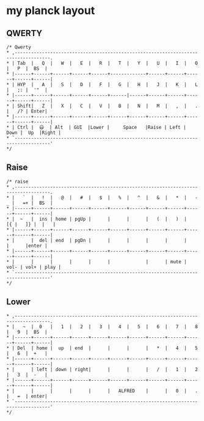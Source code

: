 # my planck layout

## QWERTY

    /* Qwerty
    * ,-----------------------------------------------------------------------------------.
    * | Tab  |   Q  |   W  |   E  |   R  |   T  |   Y  |   U  |   I  |   O  |   P  |  BS  |
    * |------+------+------+------+------+-------------+------+------+------+------+------|
    * | HYP  |   A  |   S  |   D  |   F  |   G  |   H  |   J  |   K  |   L  |   ;: |  '"  |
    * |------+------+------+------+------+------|------+------+------+------+------+------|
    * | Shift|   Z  |   X  |   C  |   V  |   B  |   N  |   M  |   ,  |   .  |   /? | Enter|
    * |------+------+------+------+------+------+------+------+------+------+------+------|
    * | Ctrl |  😃  | Alt  | GUI  |Lower |     Space   |Raise | Left | Down |  Up  |Right |
    * `-----------------------------------------------------------------------------------'
    */

## Raise

    /* raise
    * ,-----------------------------------------------------------------------------------.
    * |   `  |   !  |   @  |   #  |   $  |   %  |   ^  |   &  |   *  |   -_ |   =+ |  BS  |
    * |------+------+------+------+------+------+------+------+------+------+------+------|
    * |  ~   |  ins | home | pgUp |      |      |      |   (  |   )  |   [{ |   ]} |  |   |
    * |------+------+------+------+------+------+------+------+------+------+------+------|
    * |      |  del | end  | pgDn |      |      |      |      |      |      |      |enter |
    * |------+------+------+------+------+------+------+------+------+------+------+------|
    * |      |      |      |      |      |             |      | mute | vol- | vol+ | play |
    * `-----------------------------------------------------------------------------------'
    */


## Lower
    * ,-----------------------------------------------------------------------------------.
    * |   ~  |  0   |   1  |   2  |   3  |   4  |   5  |   6  |   7  |   8  |   9  |  BS  |
    * |------+------+------+------+------+------+------+------+------+------+------+------|
    * | Del  | home |  up  | end  |      |      |      |   *  |   4  |   5  |   6  |  +   |
    * |------+------+------+------+------+------+------+------+------+------+------+------|
    * |      | left | down | right|      |      |      |   /  |   1  |   2  |   3  |  -   |
    * |------+------+------+------+------+------+------+------+------+------+------+------|
    * |      |      |      |      |      |   ALFRED    |      |   0  |   .  |   =  | enter|
    * `-----------------------------------------------------------------------------------'
    */

